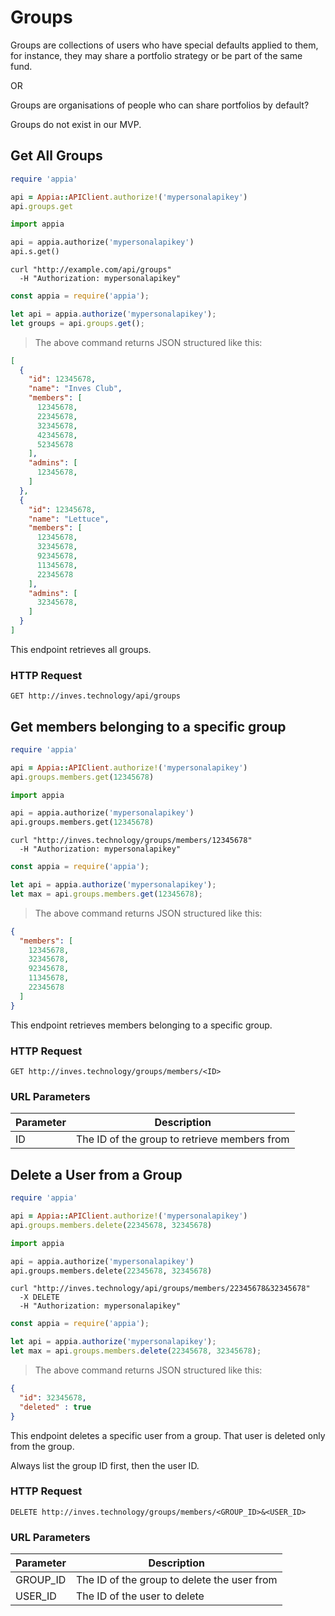# Groups

Groups are collections of users who have special defaults applied to them, for instance, they may share a portfolio strategy or be part of the same fund.

OR

Groups are organisations of people who can share portfolios by default?

Groups do not exist in our MVP.

## Get All Groups

```ruby
require 'appia'

api = Appia::APIClient.authorize!('mypersonalapikey')
api.groups.get
```

```python
import appia

api = appia.authorize('mypersonalapikey')
api.s.get()
```

```shell
curl "http://example.com/api/groups"
  -H "Authorization: mypersonalapikey"
```

```javascript
const appia = require('appia');

let api = appia.authorize('mypersonalapikey');
let groups = api.groups.get();
```

> The above command returns JSON structured like this:

```json
[
  {
    "id": 12345678,
    "name": "Inves Club",
    "members": [
      12345678,
      22345678,
      32345678,
      42345678,
      52345678
    ],
    "admins": [
      12345678,
    ]
  },
  {
    "id": 12345678,
    "name": "Lettuce",
    "members": [
      12345678,
      32345678,
      92345678,
      11345678,
      22345678
    ],
    "admins": [
      32345678,
    ]
  }
]
```

This endpoint retrieves all groups.

### HTTP Request

`GET http://inves.technology/api/groups`

## Get members belonging to a specific group

```ruby
require 'appia'

api = Appia::APIClient.authorize!('mypersonalapikey')
api.groups.members.get(12345678)
```

```python
import appia

api = appia.authorize('mypersonalapikey')
api.groups.members.get(12345678)
```

```shell
curl "http://inves.technology/groups/members/12345678"
  -H "Authorization: mypersonalapikey"
```

```javascript
const appia = require('appia');

let api = appia.authorize('mypersonalapikey');
let max = api.groups.members.get(12345678);
```

> The above command returns JSON structured like this:

```json
{
  "members": [
    12345678,
    32345678,
    92345678,
    11345678,
    22345678
  ]
}
```

This endpoint retrieves members belonging to a specific group.

### HTTP Request

`GET http://inves.technology/groups/members/<ID>`

### URL Parameters

Parameter | Description
--------- | -----------
ID | The ID of the group to retrieve members from

## Delete a User from a Group

```ruby
require 'appia'

api = Appia::APIClient.authorize!('mypersonalapikey')
api.groups.members.delete(22345678, 32345678)
```

```python
import appia

api = appia.authorize('mypersonalapikey')
api.groups.members.delete(22345678, 32345678)
```

```shell
curl "http://inves.technology/api/groups/members/22345678&32345678"
  -X DELETE
  -H "Authorization: mypersonalapikey"
```

```javascript
const appia = require('appia');

let api = appia.authorize('mypersonalapikey');
let max = api.groups.members.delete(22345678, 32345678);
```

> The above command returns JSON structured like this:

```json
{
  "id": 32345678,
  "deleted" : true
}
```

This endpoint deletes a specific user from a group. That user is deleted only from the group.

<aside class="notice">
Always list the group ID first, then the user ID.
</aside>

### HTTP Request

`DELETE http://inves.technology/groups/members/<GROUP_ID>&<USER_ID>`

### URL Parameters

Parameter | Description
--------- | -----------
GROUP_ID | The ID of the group to delete the user from
USER_ID | The ID of the user to delete